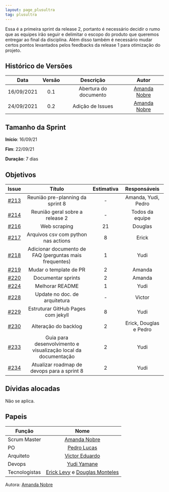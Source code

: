 ```yaml
---
layout: page_plusultra
tag: plusultra
---
```


Essa é a primeira sprint da release 2, portanto é necessário decidir o rumo que as equipes irão seguir e delimitar o escopo do produto que queremos entregar ao final da disciplina. Além disso também é necessário mudar certos pontos levantados pelos feedbacks da release 1 para otimização do projeto.

## Histórico de Versões

| Data       | Versão | Descrição                      | Autor             |
| :--------: | :----: | :----------:                   | :---------------: |
| 16/09/2021 |  0.1   | Abertura do documento | [Amanda Nobre](https://github.com/AmandaNbr)|
| 24/09/2021 |  0.2   | Adição de Issues | [Amanda Nobre](https://github.com/AmandaNbr)|

## Tamanho da Sprint

**Início**: 16/09/21

**Fim**: 22/09/21

**Duração**: 7 dias

## Objetivos

| Issue |            Título            |      Estimativa     |        Responsáveis         | 
|:-----:|:----------------------------:|:-------------------:|:---------------------------:|
| [#213](https://github.com/fga-eps-mds/2021.1-AlligaBot/issues/213) | Reunião pre-planning da sprint 8 | - | Amanda, Yudi, Pedro |
| [#214](https://github.com/fga-eps-mds/2021.1-AlligaBot/issues/214) | Reunião geral sobre a release 2 | - | Todos da equipe |
| [#216](https://github.com/fga-eps-mds/2021.1-AlligaBot/issues/216) | Web scraping | 21 | Douglas |
| [#217](https://github.com/fga-eps-mds/2021.1-AlligaBot/issues/217) | Arquivos csv com python nas actions | 8 | Erick |
| [#218](https://github.com/fga-eps-mds/2021.1-AlligaBot/issues/218) | Adicionar documento de FAQ (perguntas mais frequentes) | 1 | Yudi |
| [#219](https://github.com/fga-eps-mds/2021.1-AlligaBot/issues/219) | Mudar o template de PR | 2 | Amanda |
| [#220](https://github.com/fga-eps-mds/2021.1-AlligaBot/issues/220) | Documentar sprints | 2 | Amanda |
| [#224](https://github.com/fga-eps-mds/2021.1-AlligaBot/issues/224) | Melhorar README | 1 | Yudi |
| [#228](https://github.com/fga-eps-mds/2021.1-AlligaBot/issues/228) | Update no doc. de arquitetura | - | Victor |
| [#229](https://github.com/fga-eps-mds/2021.1-AlligaBot/issues/229) | Estruturar GitHub Pages com jekyll | 8 | Yudi |
| [#230](https://github.com/fga-eps-mds/2021.1-AlligaBot/issues/230) | Alteração do backlog | 2 | Erick, Douglas e Pedro |
| [#233](https://github.com/fga-eps-mds/2021.1-AlligaBot/issues/233) | Guia para desenvolvimento e visualização local da documentação | 2 | Yudi |
| [#234](https://github.com/fga-eps-mds/2021.1-AlligaBot/issues/234) | Atualizar roadmap de devops para a sprint 8 | 2 | Yudi |

## Dívidas alocadas

Não se aplica.

## Papeis

|      Função      |            Nome            |
|------------------|:--------------------------:|
| Scrum Master | [Amanda Nobre](https://github.com/AmandaNbr) |
| PO | [Pedro Lucas](https://github.com/PedroLSF) |
| Arquiteto | [Victor Eduardo](https://github.com/victorear05) |
| Devops | [Yudi Yamane](https://github.com/yudi-azvd) |
| Tecnologistas | [Erick Levy](https://github.com/Ericklevy) e [Douglas Monteles](https://github.com/DouglasMonteles) |

Autora: [Amanda Nobre](https://github.com/AmandaNbr)
